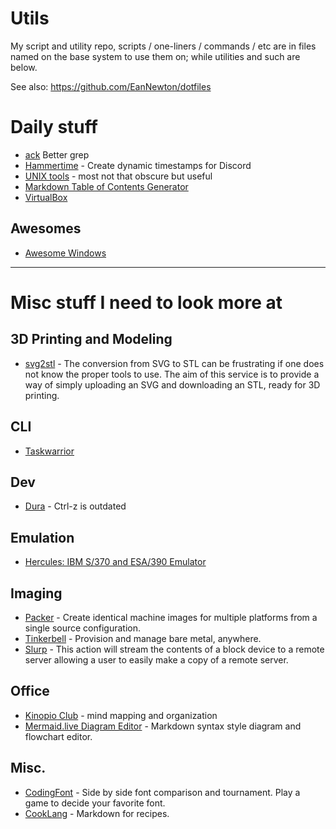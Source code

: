 # Utils
My script and utility repo, scripts / one-liners / commands / etc are in files named on the base system to use them on; while utilities and such are below. 


See also: https://github.com/EanNewton/dotfiles


# Daily stuff

* [ack](https://beyondgrep.com/) Better grep
* [Hammertime](https://hammertime.djdavid98.art/) - Create dynamic timestamps for Discord
* [UNIX tools](https://kkovacs.eu/cool-but-obscure-unix-tools) - most not that obscure but useful
* [Markdown Table of Contents Generator](https://luciopaiva.com/markdown-toc/)
* [VirtualBox](https://www.virtualbox.org/)

## Awesomes

* [Awesome Windows](https://github.com/Awesome-Windows/Awesome)

---

# Misc stuff I need to look more at

## 3D Printing and Modeling

* [svg2stl](https://svg2stl.com/) - The conversion from SVG to STL can be frustrating if one does not know the proper tools to use. The aim of this service is to provide a way of simply uploading an SVG and downloading an STL, ready for 3D printing.

## CLI
* [Taskwarrior](https://taskwarrior.org/)

## Dev

* [Dura](https://github.com/tkellogg/dura) - Ctrl-z is outdated

## Emulation

* [Hercules: IBM S/370 and ESA/390 Emulator](http://www.jaymoseley.com/hercules/)

## Imaging

* [Packer](https://www.packer.io/) - Create identical machine images for multiple platforms from a single source configuration.
* [Tinkerbell](https://tinkerbell.org/) - Provision and manage bare metal, anywhere.
* [Slurp](https://artifacthub.io/packages/tbaction/tinkerbell-community/slurp) - This action will stream the contents of a block device to a remote server allowing a user to easily make a copy of a remote server.

## Office

* [Kinopio Club](https://help.kinopio.club/about/) - mind mapping and organization
* [Mermaid.live Diagram Editor](https://mermaid.live) - Markdown syntax style diagram and flowchart editor.

## Misc.

* [CodingFont](https://www.codingfont.com/) - Side by side font comparison and tournament. Play a game to decide your favorite font.
* [CookLang](https://cooklang.org/) - Markdown for recipes.
